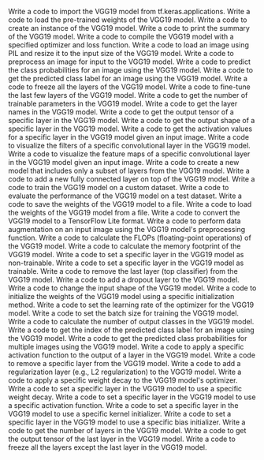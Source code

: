 Write a code to import the VGG19 model from tf.keras.applications.
Write a code to load the pre-trained weights of the VGG19 model.
Write a code to create an instance of the VGG19 model.
Write a code to print the summary of the VGG19 model.
Write a code to compile the VGG19 model with a specified optimizer and loss function.
Write a code to load an image using PIL and resize it to the input size of the VGG19 model.
Write a code to preprocess an image for input to the VGG19 model.
Write a code to predict the class probabilities for an image using the VGG19 model.
Write a code to get the predicted class label for an image using the VGG19 model.
Write a code to freeze all the layers of the VGG19 model.
Write a code to fine-tune the last few layers of the VGG19 model.
Write a code to get the number of trainable parameters in the VGG19 model.
Write a code to get the layer names in the VGG19 model.
Write a code to get the output tensor of a specific layer in the VGG19 model.
Write a code to get the output shape of a specific layer in the VGG19 model.
Write a code to get the activation values for a specific layer in the VGG19 model given an input image.
Write a code to visualize the filters of a specific convolutional layer in the VGG19 model.
Write a code to visualize the feature maps of a specific convolutional layer in the VGG19 model given an input image.
Write a code to create a new model that includes only a subset of layers from the VGG19 model.
Write a code to add a new fully connected layer on top of the VGG19 model.
Write a code to train the VGG19 model on a custom dataset.
Write a code to evaluate the performance of the VGG19 model on a test dataset.
Write a code to save the weights of the VGG19 model to a file.
Write a code to load the weights of the VGG19 model from a file.
Write a code to convert the VGG19 model to a TensorFlow Lite format.
Write a code to perform data augmentation on an input image using the VGG19 model's preprocessing function.
Write a code to calculate the FLOPs (floating-point operations) of the VGG19 model.
Write a code to calculate the memory footprint of the VGG19 model.
Write a code to set a specific layer in the VGG19 model as non-trainable.
Write a code to set a specific layer in the VGG19 model as trainable.
Write a code to remove the last layer (top classifier) from the VGG19 model.
Write a code to add a dropout layer to the VGG19 model.
Write a code to change the input shape of the VGG19 model.
Write a code to initialize the weights of the VGG19 model using a specific initialization method.
Write a code to set the learning rate of the optimizer for the VGG19 model.
Write a code to set the batch size for training the VGG19 model.
Write a code to calculate the number of output classes in the VGG19 model.
Write a code to get the index of the predicted class label for an image using the VGG19 model.
Write a code to get the predicted class probabilities for multiple images using the VGG19 model.
Write a code to apply a specific activation function to the output of a layer in the VGG19 model.
Write a code to remove a specific layer from the VGG19 model.
Write a code to add a regularization layer (e.g., L2 regularization) to the VGG19 model.
Write a code to apply a specific weight decay to the VGG19 model's optimizer.
Write a code to set a specific layer in the VGG19 model to use a specific weight decay.
Write a code to set a specific layer in the VGG19 model to use a specific activation function.
Write a code to set a specific layer in the VGG19 model to use a specific kernel initializer.
Write a code to set a specific layer in the VGG19 model to use a specific bias initializer.
Write a code to get the number of layers in the VGG19 model.
Write a code to get the output tensor of the last layer in the VGG19 model.
Write a code to freeze all the layers except the last layer in the VGG19 model.